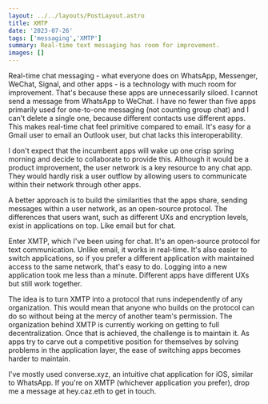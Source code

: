 ```yaml
---
layout: ../../layouts/PostLayout.astro
title: XMTP
date: '2023-07-26'
tags: ['messaging','XMTP']
summary: Real-time text messaging has room for improvement.
images: []
---
```


Real-time chat messaging - what everyone does on WhatsApp, Messenger, WeChat, Signal, and other apps - is a technology with much room for improvement. That's because these apps are unnecessarily siloed. I cannot send a message from WhatsApp to WeChat. I have no fewer than five apps primarily used for one-to-one messaging (not counting group chat) and I can't delete a single one, because different contacts use different apps. This makes real-time chat feel primitive compared to email. It's easy for a Gmail user to email an Outlook user, but chat lacks this interoperability.

I don't expect that the incumbent apps will wake up one crisp spring morning and decide to collaborate to provide this. Although it would be a product improvement, the user network is a key resource to any chat app. They would hardly risk a user outflow by allowing users to communicate within their network through other apps.

A better approach is to build the similarities that the apps share, sending messages within a user network, as an open-source protocol. The differences that users want, such as different UXs and encryption levels, exist in applications on top. Like email but for chat.

Enter XMTP, which I've been using for chat. It's an open-source protocol for text communication. Unlike email, it works in real-time. It's also easier to switch applications, so if you prefer a different application with maintained access to the same network, that's easy to do. Logging into a new application took me less than a minute. Different apps have different UXs but still work together.

The idea is to turn XMTP into a protocol that runs independently of any organization. This would mean that anyone who builds on the protocol can do so without being at the mercy of another team's permission. The organization behind XMTP is currently working on getting to full decentralization. Once that is achieved, the challenge is to maintain it. As apps try to carve out a competitive position for themselves by solving problems in the application layer, the ease of switching apps becomes harder to maintain.

I've mostly used converse.xyz, an intuitive chat application for iOS, similar to WhatsApp. If you're on XMTP (whichever application you prefer), drop me a message at hey.caz.eth to get in touch.
